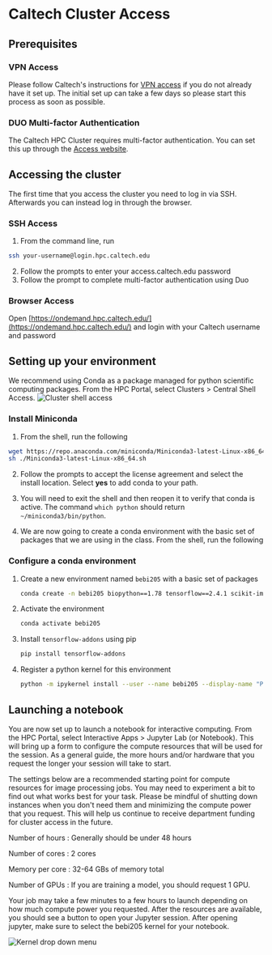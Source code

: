# Caltech Cluster Access

## Prerequisites
### VPN Access
Please follow Caltech's instructions for [VPN access](https://www.imss.caltech.edu/services/wired-wireless-remote-access/Virtual-Private-Network-VPN) if you do not already have it set up. The initial set up can take a few days so please start this process as soon as possible.

### DUO Multi-factor Authentication
The Caltech HPC Cluster requires multi-factor authentication. You can set this up through the [Access website](https://access.caltech.edu/my_duo/).

## Accessing the cluster
The first time that you access the cluster you need to log in via SSH. Afterwards you can instead log in through the browser.

### SSH Access
1. From the command line, run
```bash
ssh your-username@login.hpc.caltech.edu
```
2. Follow the prompts to enter your access.caltech.edu password
3. Follow the prompt to complete multi-factor authentication using Duo

### Browser Access
Open [https://ondemand.hpc.caltech.edu/](https://ondemand.hpc.caltech.edu/) and login with your Caltech username and password

## Setting up your environment
We recommend using Conda as a package managed for python scientific computing packages. From the HPC Portal, select Clusters > Central Shell Access.
![Cluster shell access](cluster-shell.png)

### Install Miniconda
1. From the shell, run the following
```bash
wget https://repo.anaconda.com/miniconda/Miniconda3-latest-Linux-x86_64.sh
sh ./Miniconda3-latest-Linux-x86_64.sh
```
2. Follow the prompts to accept the license agreement and select the install location. Select **yes** to add conda to your path.

3. You will need to exit the shell and then reopen it to verify that conda is active. The command `which python` should return `~/miniconda3/bin/python`.

4. We are now going to create a conda environment with the basic set of packages that we are using in the class. From the shell, run the following

### Configure a conda environment
1. Create a new environment named `bebi205` with a basic set of packages
    ```bash
    conda create -n bebi205 biopython==1.78 tensorflow==2.4.1 scikit-image scikit-learn pandas imageio ipykernel
    ```
2. Activate the environment
    ```bash
    conda activate bebi205
    ```
3. Install `tensorflow-addons` using pip
    ```bash
    pip install tensorflow-addons
    ```
4. Register a python kernel for this environment
    ```bash
    python -m ipykernel install --user --name bebi205 --display-name "Python (bebi205)"
    ```

## Launching a notebook
You are now set up to launch a notebook for interactive computing. From the HPC Portal, select Interactive Apps > Jupyter Lab (or Notebook). This will bring up a form to configure the compute resources that will be used for the session. As a general guide, the more hours and/or hardware that you request the longer your session will take to start.

The settings below are a recommended starting point for compute resources for image processing jobs. You may need to experiment a bit to find out what works best for your task. Please be mindful of shutting down instances when you don't need them and minimizing the compute power that you request. This will help us continue to receive department funding for cluster access in the future.

Number of hours
: Generally should be under 48 hours

Number of cores
: 2 cores

Memory per core
: 32-64 GBs of memory total

Number of GPUs
: If you are training a model, you should request 1 GPU.

Your job may take a few minutes to a few hours to launch depending on how much compute power you requested. After the resources are available, you should see a button to open your Jupyter session. After opening jupyter, make sure to select the bebi205 kernel for your notebook.

![Kernel drop down menu](jupyter-kernel.png)